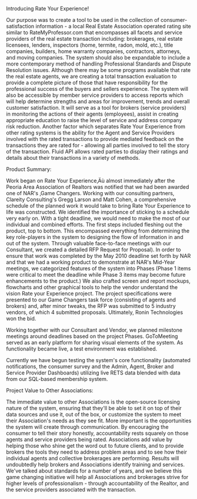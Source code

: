 Introducing Rate Your Experience!

Our purpose was to create a tool to be used in the collection of consumer-satisfaction information - a local Real Estate Association operated rating site similar to RateMyProfessor.com that encompasses all facets and service providers of the real estate transaction including:  brokerages, real estate licensees, lenders, inspectors (home, termite, radon, mold, etc.), title companies, builders, home warranty companies, contractors, attorneys, and moving companies. The system should also be expandable to include a more contemporary method of handling Professional Standards and Dispute Resolution issues.
Although there may be some programs available that rate the real estate agents, we are creating a total transaction evaluation to provide a complete picture of those that have responsibility for the professional success of the buyers and sellers experience.
The system will also be accessible by member service providers to access reports which will help determine strengths and areas for improvement, trends and overall customer satisfaction. It will serve as a tool for brokers (service providers) in monitoring the actions of their agents (employees), assist in creating appropriate education to raise the level of service and address company risk reduction.
Another factor which separates Rate Your Experience from other rating systems is the ability for the Agent and Service Providers involved with the rated transactions to provide mediated feedback on the transactions they are rated for - allowing all parties involved to tell the story of the transaction. Fluid API allows rated parties to display their ratings and details about their transactions in a variety of methods.

Product Summary:

Work began on Rate Your Experience‚Äù almost immediately after the Peoria Area Association of Realtors was notified that we had been awarded one of NAR's ‚Game Changers. Working with our consulting partners, Clareity Consulting's Gregg Larson and Matt Cohen, a comprehensive schedule of the planned work it would take to bring Rate Your Experience to life was constructed. We identified the importance of sticking to a schedule very early on. With a tight deadline, we would need to make the most of our individual and combined efforts. The first steps included fleshing out the product, top to bottom. This encompassed everything from determining the key role-players in the system to designing the flow of information in and out of the system. Through valuable face-to-face meetings with our Consultant, we created a detailed RFP Request for Proposal).  In order to ensure that work was completed by the May 2010 deadline set forth by NAR and that we had a working product to demonstrate at NAR's Mid-Year meetings, we categorized features of the system into Phases (Phase 1 items were critical to meet the deadline while Phase 3 items may become future enhancements to the product.) We also crafted screen and report mockups, flowcharts and other graphical tools to help the vendor understand the vision Rate your Experience project.
The project specifications were presented to our Game Changers task force (consisting of agents and brokers) and, after minor tweaks, the RFP was submitted to 5 industry vendors, of which 4 submitted proposals. Ultimately, Ronin Technologies won the bid.

Working together with our Consultant and Vendor, we planned milestone meetings around deadlines based on the project Phases. GoToMeeting served as an early platform for sharing visual elements of the system. As functionality became live, a test environment was established.

Currently we have begun testing the system's core functionality (automated notifications, the consumer survey and the Admin, Agent, Broker and Service Provider Dashboards) utilizing live RETS data blended with data from our SQL-based membership system.


Project Value to Other Associations:

The immediate value to other Associations is the open-source licensing nature of the system, ensuring that they'll be able to set it on top of their data sources and use it‚ out of the box‚ or customize the system to meet their Association's needs as they see fit.
More important is the opportunities the system will create through communication. By encouraging the consumer to tell their story honestly, accountability rests squarely on those agents and service providers being rated. Associations add value by helping those who shine get the word out to future clients‚ and to provide brokers the tools they need to address problem areas and to see how their individual agents and collective brokerages are performing. Results will undoubtedly help brokers and Associations identify training and services.
We've talked about standards for a number of years, and we believe this game changing initiative will help all Associations and brokerages strive for higher levels of professionalism - through accountability of the Realtor, and the service providers associated with the transaction.